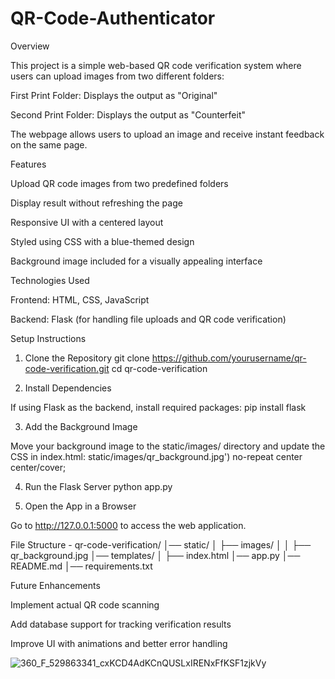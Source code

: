 # QR-Code-Authenticator
Overview

This project is a simple web-based QR code verification system where users can upload images from two different folders:

First Print Folder: Displays the output as "Original"

Second Print Folder: Displays the output as "Counterfeit"

The webpage allows users to upload an image and receive instant feedback on the same page.

Features

Upload QR code images from two predefined folders

Display result without refreshing the page

Responsive UI with a centered layout

Styled using CSS with a blue-themed design

Background image included for a visually appealing interface

Technologies Used

Frontend: HTML, CSS, JavaScript

Backend: Flask (for handling file uploads and QR code verification)

Setup Instructions

1. Clone the Repository
   git clone https://github.com/yourusername/qr-code-verification.git
   cd qr-code-verification

2.  Install Dependencies

If using Flask as the backend, install required packages:
pip install flask

3. Add the Background Image

Move your background image to the static/images/ directory and update the CSS in index.html:
static/images/qr_background.jpg') no-repeat center center/cover;

4. Run the Flask Server
   python app.py

5.  Open the App in a Browser

Go to http://127.0.0.1:5000 to access the web application.

File Structure -
qr-code-verification/
│── static/
│   ├── images/
│   │   ├── qr_background.jpg
│── templates/
│   ├── index.html
│── app.py
│── README.md
│── requirements.txt

Future Enhancements

Implement actual QR code scanning

Add database support for tracking verification results

Improve UI with animations and better error handling

![360_F_529863341_cxKCD4AdKCnQUSLxIRENxFfKSF1zjkVy](https://github.com/user-attachments/assets/52ae56e6-c1a0-4196-9df8-dd75def18a89)


